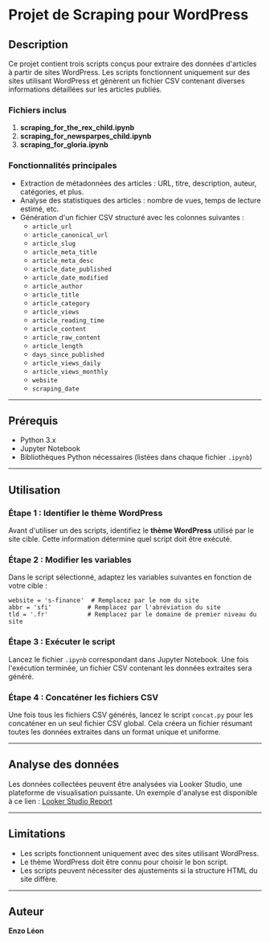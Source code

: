 # Projet de Scraping pour WordPress

## Description

Ce projet contient trois scripts conçus pour extraire des données d'articles à partir de sites WordPress. Les scripts fonctionnent uniquement sur des sites utilisant WordPress et génèrent un fichier CSV contenant diverses informations détaillées sur les articles publiés.

### Fichiers inclus
1. **scraping_for_the_rex_child.ipynb**
2. **scraping_for_newsparpes_child.ipynb**
3. **scraping_for_gloria.ipynb**

### Fonctionnalités principales
- Extraction de métadonnées des articles : URL, titre, description, auteur, catégories, et plus.
- Analyse des statistiques des articles : nombre de vues, temps de lecture estimé, etc.
- Génération d'un fichier CSV structuré avec les colonnes suivantes :
  - `article_url`
  - `article_canonical_url`
  - `article_slug`
  - `article_meta_title`
  - `article_meta_desc`
  - `article_date_published`
  - `article_date_modified`
  - `article_author`
  - `article_title`
  - `article_category`
  - `article_views`
  - `article_reading_time`
  - `article_content`
  - `article_raw_content`
  - `article_length`
  - `days_since_published`
  - `article_views_daily`
  - `article_views_monthly`
  - `website`
  - `scraping_date`

---

## Prérequis

- Python 3.x
- Jupyter Notebook
- Bibliothèques Python nécessaires (listées dans chaque fichier `.ipynb`)

---

## Utilisation

### Étape 1 : Identifier le thème WordPress
Avant d'utiliser un des scripts, identifiez le **thème WordPress** utilisé par le site cible. Cette information détermine quel script doit être exécuté.

### Étape 2 : Modifier les variables
Dans le script sélectionné, adaptez les variables suivantes en fonction de votre cible :
```
website = 's-finance'  # Remplacez par le nom du site
abbr = 'sfi'          # Remplacez par l'abréviation du site
tld = '.fr'           # Remplacez par le domaine de premier niveau du site
```

### Étape 3 : Exécuter le script
Lancez le fichier `.ipynb` correspondant dans Jupyter Notebook. Une fois l'exécution terminée, un fichier CSV contenant les données extraites sera généré.

### Étape 4 : Concaténer les fichiers CSV

Une fois tous les fichiers CSV générés, lancez le script `concat.py` pour les concaténer en un seul fichier CSV global. Cela créera un fichier résumant toutes les données extraites dans un format unique et uniforme.

---

## Analyse des données
Les données collectées peuvent être analysées via Looker Studio, une plateforme de visualisation puissante. Un exemple d'analyse est disponible à ce lien : [Looker Studio Report](https://lookerstudio.google.com/reporting/99c6f75e-0801-42d7-bed2-53963365c32e)

---

## Limitations

- Les scripts fonctionnent uniquement avec des sites utilisant WordPress.
- Le thème WordPress doit être connu pour choisir le bon script.
- Les scripts peuvent nécessiter des ajustements si la structure HTML du site diffère.

---

## Auteur

**Enzo Léon**

